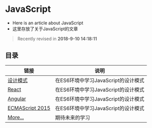 # JavaScript
* Here is an article about JavaScript
* 这里存放了关于JavaScript的文章
  
> Recently revised in **2018-9-10 14:18:11**

## 目录
| 链接                                          | 说明                               |
| ---------------------------------------------- | ----------------------------------- |
| [设计模式](./design-pattern/design-pattern.md) | 在ES6环境中学习JavaScript的设计模式 |
| [React](./Angular/readMe.md) | 在ES6环境中学习JavaScript的设计模式 |
| [Angular](./React/readMe.md) | 在ES6环境中学习JavaScript的设计模式 |
| [ECMAScript 2015](./ECMAScript2015/Promise.md) | 在ES6环境中学习JavaScript的设计模式 |
| [More...]()                                    | 期待未来的学习                      |
